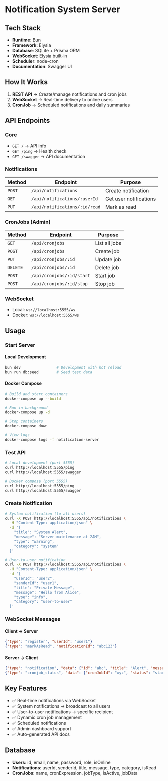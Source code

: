 # Notification System Server

## Tech Stack
- **Runtime**: Bun
- **Framework**: Elysia
- **Database**: SQLite + Prisma ORM
- **WebSocket**: Elysia built-in
- **Scheduler**: node-cron
- **Documentation**: Swagger UI

## How It Works
1. **REST API** → Create/manage notifications and cron jobs
2. **WebSocket** → Real-time delivery to online users
3. **CronJob** → Scheduled notifications and daily summaries

## API Endpoints

### Core
- `GET /` → API info
- `GET /ping` → Health check
- `GET /swagger` → API documentation

### Notifications
| Method | Endpoint | Purpose |
|--------|----------|---------|
| `POST` | `/api/notifications` | Create notification |
| `GET` | `/api/notifications/:userId` | Get user notifications |
| `PUT` | `/api/notifications/:id/read` | Mark as read |

### CronJobs (Admin)
| Method | Endpoint | Purpose |
|--------|----------|---------|
| `GET` | `/api/cronjobs` | List all jobs |
| `POST` | `/api/cronjobs` | Create job |
| `PUT` | `/api/cronjobs/:id` | Update job |
| `DELETE` | `/api/cronjobs/:id` | Delete job |
| `POST` | `/api/cronjobs/:id/start` | Start job |
| `POST` | `/api/cronjobs/:id/stop` | Stop job |

### WebSocket
- Local: `ws://localhost:5555/ws`
- Docker: `ws://localhost:5555/ws`

## Usage

### Start Server

#### Local Development
```bash
bun dev                # Development with hot reload
bun run db:seed        # Seed test data
```

#### Docker Compose
```bash
# Build and start containers
docker-compose up --build

# Run in background
docker-compose up -d

# Stop containers
docker-compose down

# View logs
docker-compose logs -f notification-server
```

### Test API
```bash
# Local development (port 5555)
curl http://localhost:5555/ping
curl http://localhost:5555/swagger

# Docker compose (port 5555)
curl http://localhost:5555/ping
curl http://localhost:5555/swagger
```

### Create Notification
```bash
# System notification (to all users)
curl -X POST http://localhost:5555/api/notifications \
  -H "Content-Type: application/json" \
  -d '{
    "title": "System Alert",
    "message": "Server maintenance at 2AM",
    "type": "warning",
    "category": "system"
  }'

# User-to-user notification
curl -X POST http://localhost:5555/api/notifications \
  -H "Content-Type: application/json" \
  -d '{
    "userId": "user2",
    "senderId": "user1",
    "title": "Private Message",
    "message": "Hello from Alice",
    "type": "info",
    "category": "user-to-user"
  }'
```

### WebSocket Messages

#### Client → Server
```json
{"type": "register", "userId": "user1"}
{"type": "markAsRead", "notificationId": "abc123"}
```

#### Server → Client
```json
{"type": "notification", "data": {"id": "abc", "title": "Alert", "message": "...", "type": "info"}}
{"type": "cronjob_status", "data": {"cronJobId": "xyz", "status": "started", "message": "Job started"}}
```

## Key Features
- ✅ Real-time notifications via WebSocket
- ✅ System notifications → broadcast to all users
- ✅ User-to-user notifications → specific recipient
- ✅ Dynamic cron job management
- ✅ Scheduled notifications
- ✅ Admin dashboard support
- ✅ Auto-generated API docs

## Database
- **Users**: id, email, name, password, role, isOnline
- **Notifications**: userId, senderId, title, message, type, category, isRead
- **CronJobs**: name, cronExpression, jobType, isActive, jobData